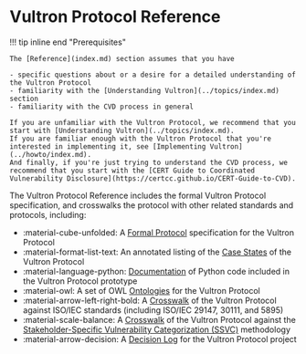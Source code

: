 # Vultron Protocol Reference

!!! tip inline end "Prerequisites"

    The [Reference](index.md) section assumes that you have

    - specific questions about or a desire for a detailed understanding of the Vultron Protocol
    - familiarity with the [Understanding Vultron](../topics/index.md) section
    - familiarity with the CVD process in general
     
    If you are unfamiliar with the Vultron Protocol, we recommend that you start with [Understanding Vultron](../topics/index.md).
    If you are familiar enough with the Vultron Protocol that you're interested in implementing it, see [Implementing Vultron](../howto/index.md).
    And finally, if you're just trying to understand the CVD process, we recommend that you start with the [CERT Guide to Coordinated Vulnerability Disclosure](https://certcc.github.io/CERT-Guide-to-CVD).

The Vultron Protocol Reference includes the formal Vultron Protocol specification, and crosswalks the
protocol with other related standards and protocols, including:

<div class="grid cards" markdown>

- :material-cube-unfolded: A [Formal Protocol](formal_protocol/index.md) specification for the Vultron Protocol
- :material-format-list-text: An annotated listing of the [Case States](case_states/index.md) of the Vultron Protocol
- :material-language-python: [Documentation](code/index.md) of Python code included in the Vultron Protocol prototype
- :material-owl: A set of OWL [Ontologies](ontology/index.md) for the Vultron Protocol
- :material-arrow-left-right-bold: A [Crosswalk](iso_crosswalks/index.md) of the Vultron Protocol against ISO/IEC standards (including ISO/IEC 29147, 30111, and 5895)
- :material-scale-balance: A [Crosswalk](ssvc_crosswalk.md) of the Vultron Protocol against the [Stakeholder-Specific Vulnerability Categorization (SSVC)](./ssvc_crosswalk.md) methodology
- :material-arrow-decision: A [Decision Log](../adr/index.md) for the Vultron Protocol project

</div>
